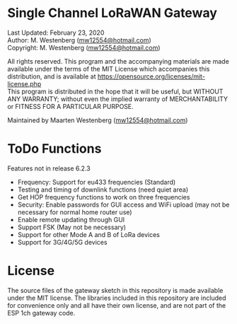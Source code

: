 # Single Channel LoRaWAN Gateway

Last Updated: February 23, 2020	  
Author: M. Westenberg (mw12554@hotmail.com)  
Copyright: M. Westenberg (mw12554@hotmail.com)  

All rights reserved. This program and the accompanying materials are made available under the terms 
of the MIT License which accompanies this distribution, and is available at
https://opensource.org/licenses/mit-license.php  
This program is distributed in the hope that it will be useful, but WITHOUT ANY WARRANTY; 
without even the implied warranty of MERCHANTABILITY or FITNESS FOR A PARTICULAR PURPOSE.

Maintained by Maarten Westenberg (mw12554@hotmail.com)



# ToDo Functions

Features not in release 6.2.3


- Frequency: Support for eu433 frequencies (Standard)
- Testing and timing of downlink functions (need quiet area)
- Get HOP frequency functions to work on three frequencies
- Security: Enable passwords for GUI access and WiFi upload (may not be necessary for normal home router use)
- Enable remote updating through GUI
- Support FSK (May not be necessary)
- Support for other Mode A and B of LoRa devices
- Support for 3G/4G/5G devices



# License

The source files of the gateway sketch in this repository is made available under the MIT
license. The libraries included in this repository are included for convenience only and 
all have their own license, and are not part of the ESP 1ch gateway code.
